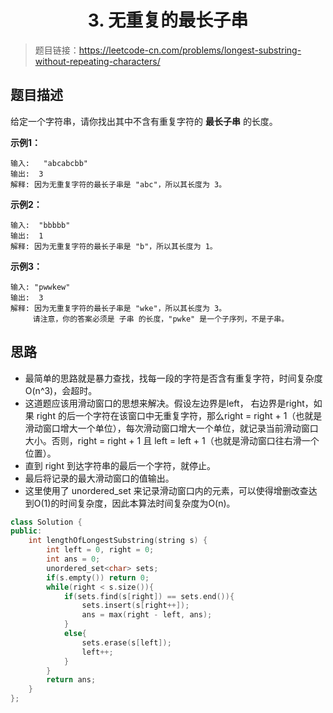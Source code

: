 # <center> 3. 无重复的最长子串 </center>

>题目链接：<https://leetcode-cn.com/problems/longest-substring-without-repeating-characters/>
## 题目描述

给定一个字符串，请你找出其中不含有重复字符的 **最长子串** 的长度。


**示例1：**
```
输入:   "abcabcbb"
输出:  3
解释: 因为无重复字符的最长子串是 "abc"，所以其长度为 3。
```

**示例2：**
```
输入:  "bbbbb"
输出:  1
解释: 因为无重复字符的最长子串是 "b"，所以其长度为 1。
```

**示例3：**
```
输入: "pwwkew"
输出:  3
解释: 因为无重复字符的最长子串是 "wke"，所以其长度为 3。
     请注意，你的答案必须是 子串 的长度，"pwke" 是一个子序列，不是子串。
```

## 思路
- 最简单的思路就是暴力查找，找每一段的字符是否含有重复字符，时间复杂度O(n^3)，会超时。
- 这道题应该用滑动窗口的思想来解决。假设左边界是left， 右边界是right，如果 right 的后一个字符在该窗口中无重复字符，那么right = right + 1（也就是滑动窗口增大一个单位），每次滑动窗口增大一个单位，就记录当前滑动窗口大小。否则，right = right + 1 且 left = left + 1（也就是滑动窗口往右滑一个位置）。
- 直到 right 到达字符串的最后一个字符，就停止。
- 最后将记录的最大滑动窗口的值输出。
- 这里使用了 unordered_set 来记录滑动窗口内的元素，可以使得增删改查达到O(1)的时间复杂度，因此本算法时间复杂度为O(n)。

```cpp
class Solution {
public:
    int lengthOfLongestSubstring(string s) {
        int left = 0, right = 0;
        int ans = 0;
        unordered_set<char> sets;
        if(s.empty()) return 0;
        while(right < s.size()){
            if(sets.find(s[right]) == sets.end()){
                sets.insert(s[right++]);
                ans = max(right - left, ans);
            }
            else{
                sets.erase(s[left]);
                left++;
            }
        }
        return ans;
    }
};
```

